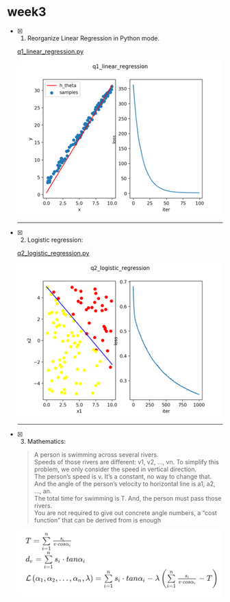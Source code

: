 # week3
- [x] 1. Reorganize Linear Regression in Python mode.

  [q1_linear_regression.py](./q1_linear_regression.py)  

  ![结果](result/Figure_1.png)
  ___
- [x] 2. Logistic regression:
  
  [q2_logistic_regression.py](./q2_logistic_regression.py)  

  ![结果](result/q2_logistic_regression.png)
  ___
- [x] 3. Mathematics:
  > A person is swimming across several rivers.  
  > Speeds of those rivers are different: v1, v2, ..., vn. To simplify this problem, we only consider the speed in vertical direction.  
  > The person’s speed is v. It’s a constant, no way to change that. And the angle of the person’s velocity to horizontal line is a1, a2, ..., an.  
  > The total time for swimming is T. And, the person must pass those rivers.  
  > You are not required to give out concrete angle numbers, a “cost function” that can be derived from is enough

  ![swimming](result/q3_swimming.jpg)
  <!--
    $T = \sum \limits_{i=1}^n{\frac{s_i}{v \cdot cos\alpha _i}}$  
    $d_v= \sum\limits_{i=1}^n{s_i \cdot tan \alpha _i}$  
    $\mathcal {L} \left(\alpha_1,\alpha_2,\ldots,\alpha_n,\lambda\right) = \sum\limits_{i=1}^n{s_i \cdot tan \alpha _i} - \lambda \left( \sum \limits_{i=1}^n{\frac{s_i}{v \cdot cos\alpha _i}} - T \right)$  
  -->
